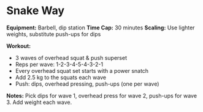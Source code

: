 # Snake Way

**Equipment:** Barbell, dip station
**Time Cap:** 30 minutes
**Scaling:** Use lighter weights, substitute push-ups for dips

**Workout:**
- 3 waves of overhead squat & push superset
- Reps per wave: 1-2-3-4-5-4-3-2-1
- Every overhead squat set starts with a power snatch
- Add 2.5 kg to the squats each wave
- Push: dips, overhead pressing, push-ups (one per wave)

**Notes:**
Pick dips for wave 1, overhead press for wave 2, push-ups for wave 3. Add weight each wave.
